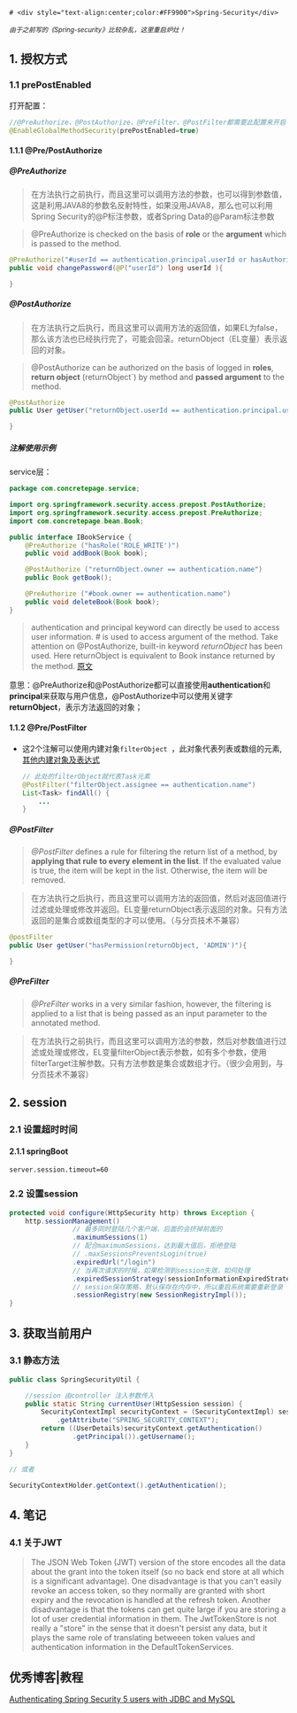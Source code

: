	# <div style="text-align:center;color:#FF9900">Spring-Security</div>

*<small>由于之前写的《Spring-security》比较杂乱，这里重启炉灶！</small>*

## 1. 授权方式

### 1.1 prePostEnabled

打开配置：

```java
//@PreAuthorize、@PostAuthorize、@PreFilter、@PostFilter都需要此配置来开启
@EnableGlobalMethodSecurity(prePostEnabled=true)
```

#### 1.1.1 @Pre/PostAuthorize

##### @PreAuthorize

> 在方法执行之前执行，而且这里可以调用方法的参数，也可以得到参数值，这是利用JAVA8的参数名反射特性，如果没用JAVA8，那么也可以利用Spring Security的@P标注参数，或者Spring Data的@Param标注参数

> @PreAuthorize is checked on the basis of **role** or the **argument** which is passed to the method.

```java
@PreAuthorize("#userId == authentication.principal.userId or hasAuthority(‘ADMIN’)")
public void changePassword(@P("userId") long userId ){

}
```

##### @PostAuthorize

> 在方法执行之后执行，而且这里可以调用方法的返回值，如果EL为false，那么该方法也已经执行完了，可能会回滚。returnObject（EL变量）表示返回的对象。

> @PostAuthorize can be authorized on the basis of logged in **roles**, **return object** (returnObject`) by method and **passed argument** to the method.

```java
@PostAuthorize
public User getUser("returnObject.userId == authentication.principal.userId or hasPermission(returnObject, 'ADMIN')"){

}
```

##### 注解使用示例

service层：

```java
package com.concretepage.service;

import org.springframework.security.access.prepost.PostAuthorize;
import org.springframework.security.access.prepost.PreAuthorize;
import com.concretepage.bean.Book;

public interface IBookService {
	@PreAuthorize ("hasRole('ROLE_WRITE')")
	public void addBook(Book book);

	@PostAuthorize ("returnObject.owner == authentication.name")
	public Book getBook();

	@PreAuthorize ("#book.owner == authentication.name")
	public void deleteBook(Book book);
}
```

> authentication and principal keyword can directly be used to access user information. *#* is used to access argument of the method. Take attention on @PostAuthorize, built-in keyword *returnObject* has been used. Here returnObject is equivalent to Book instance returned by the method. [原文](https://www.concretepage.com/spring/spring-security/preauthorize-postauthorize-in-spring-security)

意思：@PreAuthorize和@PostAuthorize都可以直接使用**authentication**和**principal**来获取与用户信息，@PostAuthorize中可以使用关键字**returnObject**，表示方法返回的对象；

#### 1.1.2 @Pre/PostFilter

* 这2个注解可以使用内建对象`filterObject `，此对象代表列表或数组的元素, [其他内建对象及表达式](https://docs.spring.io/spring-security/site/docs/current/reference/html/authorization.html#el-common-built-in)

  ```java
  // 此处的filterObject就代表Task元素
  @PostFilter("filterObject.assignee == authentication.name")
  List<Task> findAll() {
      ...
  }
  ```

##### @PostFilter

> *@PostFilter* defines a rule for filtering the return list of a method, by **applying that rule to every element in the list**. If the evaluated value is true, the item will be kept in the list. Otherwise, the item will be removed.

> 在方法执行之后执行，而且这里可以调用方法的返回值，然后对返回值进行过滤或处理或修改并返回。EL变量returnObject表示返回的对象。只有方法返回的是集合或数组类型的才可以使用。（与分页技术不兼容）

```java
@postFilter
public User getUser("hasPermission(returnObject, 'ADMIN')"){

}
```

##### @PreFilter

> *@PreFilter* works in a very similar fashion, however, the filtering is applied to a list that is being passed as an input parameter to the annotated method.

> 在方法执行之前执行，而且这里可以调用方法的参数，然后对参数值进行过滤或处理或修改，EL变量filterObject表示参数，如有多个参数，使用filterTarget注解参数。只有方法参数是集合或数组才行。（很少会用到，与分页技术不兼容）



## 2. session

### 2.1 设置超时时间

#### 2.1.1 springBoot

```prop
server.session.timeout=60
```

### 2.2 设置session

```java
protected void configure(HttpSecurity http) throws Exception {
    http.sessionManagement()
        		// 最多同时登陆几个客户端，后面的会挤掉前面的
                .maximumSessions(1)
        		// 配合maximumSessions，达到最大值后，拒绝登陆
                // .maxSessionsPreventsLogin(true)
                .expiredUrl("/login")
                // 当再次请求的时候，如果检测到session失效，如何处理
                .expiredSessionStrategy(sessionInformationExpiredStrategy)
        		// session保存策略，默认保存在内存中，所以重启系统需要重新登录
                .sessionRegistry(new SessionRegistryImpl());
}
```







## 3. 获取当前用户

### 3.1 静态方法

```java
public class SpringSecurityUtil {

    //session 由controller 注入参数传入
    public static String currentUser(HttpSession session) {
        SecurityContextImpl securityContext = (SecurityContextImpl) session
            .getAttribute("SPRING_SECURITY_CONTEXT");
        return ((UserDetails)securityContext.getAuthentication()
                .getPrincipal()).getUsername();
    }
}

// 或者

SecurityContextHolder.getContext().getAuthentication();
```

## 4. 笔记
### 4.1 关于JWT
> The JSON Web Token (JWT) version of the store encodes all the data about the grant into the token itself (so no back end store at all which is a significant advantage). One disadvantage is that you can't easily revoke an access token, so they normally are granted with short expiry and the revocation is handled at the refresh token. Another disadvantage is that the tokens can get quite large if you are storing a lot of user credential information in them. The JwtTokenStore is not really a "store" in the sense that it doesn't persist any data, but it plays the same role of translating betweeen token values and authentication information in the DefaultTokenServices.

## 优秀博客|教程
[Authenticating Spring Security 5 users with JDBC and MySQL]




[Authenticating Spring Security 5 users with JDBC and MySQL]:https://grobmeier.solutions/spring-security-5-using-jdbc.html
